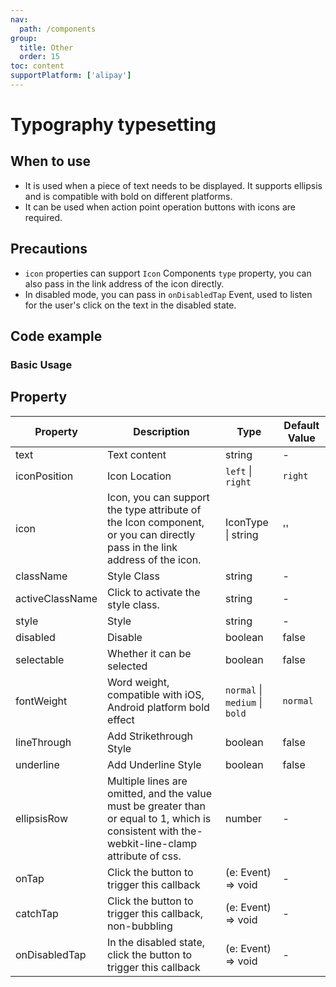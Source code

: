 ```yaml
---
nav:
  path: /components
group:
  title: Other
  order: 15
toc: content
supportPlatform: ['alipay']
---
```


# Typography typesetting

## When to use

- It is used when a piece of text needs to be displayed. It supports ellipsis and is compatible with bold on different platforms.
- It can be used when action point operation buttons with icons are required.

## Precautions

- `icon` properties can support `Icon` Components `type` property, you can also pass in the link address of the icon directly.
- In disabled mode, you can pass in `onDisabledTap` Event, used to listen for the user's click on the text in the disabled state.

## Code example

### Basic Usage

<code src='../../demo/pages/Typography/index'></code>

## Property

| Property        | Description                                                                                                                                    | Type                           | Default Value |
| --------------- | ---------------------------------------------------------------------------------------------------------------------------------------------- | ------------------------------ | ------------- |
| text            | Text content                                                                                                                                   | string                         | -             |
| iconPosition    | Icon Location                                                                                                                                  | `left` \| `right`              | `right`       |
| icon            | Icon, you can support the type attribute of the Icon component, or you can directly pass in the link address of the icon.                      | IconType \| string             | ''            |
| className       | Style Class                                                                                                                                    | string                         | -             |
| activeClassName | Click to activate the style class.                                                                                                             | string                         | -             |
| style           | Style                                                                                                                                          | string                         | -             |
| disabled        | Disable                                                                                                                                        | boolean                        | false         |
| selectable      | Whether it can be selected                                                                                                                     | boolean                        | false         |
| fontWeight      | Word weight, compatible with iOS, Android platform bold effect                                                                                 | `normal` \| `medium` \| `bold` | `normal`      |
| lineThrough     | Add Strikethrough Style                                                                                                                        | boolean                        | false         |
| underline       | Add Underline Style                                                                                                                            | boolean                        | false         |
| ellipsisRow     | Multiple lines are omitted, and the value must be greater than or equal to 1, which is consistent with the-webkit-line-clamp attribute of css. | number                         | -             |
| onTap           | Click the button to trigger this callback                                                                                                      | (e: Event) => void             | -             |
| catchTap        | Click the button to trigger this callback, non-bubbling                                                                                        | (e: Event) => void             | -             |
| onDisabledTap   | In the disabled state, click the button to trigger this callback                                                                               | (e: Event) => void             | -             |
